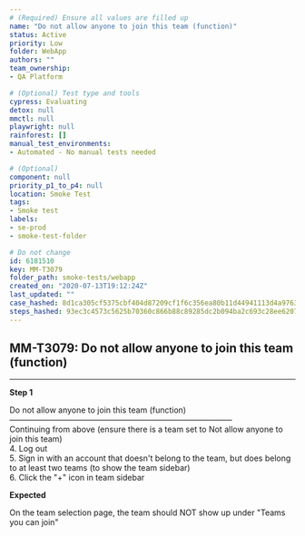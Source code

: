 ```yaml
---
# (Required) Ensure all values are filled up
name: "Do not allow anyone to join this team (function)"
status: Active
priority: Low
folder: WebApp
authors: ""
team_ownership: 
- QA Platform

# (Optional) Test type and tools
cypress: Evaluating
detox: null
mmctl: null
playwright: null
rainforest: []
manual_test_environments: 
- Automated - No manual tests needed

# (Optional)
component: null
priority_p1_to_p4: null
location: Smoke Test
tags: 
- Smoke test
labels: 
- se-prod
- smoke-test-folder

# Do not change
id: 6181510
key: MM-T3079
folder_path: smoke-tests/webapp
created_on: "2020-07-13T19:12:24Z"
last_updated: ""
case_hashed: 8d1ca305cf5375cbf404d87209cf1f6c356ea80b11d44941113d4a9763958909336b627a20e89f82f06682127dcdcc58
steps_hashed: 93ec3c4573c5625b70360c866b88c89285dc2b094ba2c693c28ee62070e3ec184b79c188d1e31a40c000faf6adaf9832
---
```


## MM-T3079: Do not allow anyone to join this team (function)

---

**Step 1**

Do not allow anyone to join this team (function)\
————————————————————————————\
Continuing from above (ensure there is a team set to Not allow anyone to join this team)\
4\. Log out\
5\. Sign in with an account that doesn't belong to the team, but does belong to at least two teams (to show the team sidebar)\
6\. Click the "+" icon in team sidebar

**Expected**

On the team selection page, the team should NOT show up under "Teams you can join"
